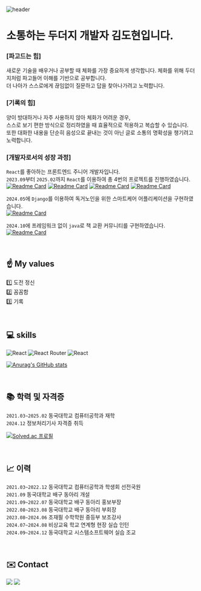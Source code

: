 ![header](https://capsule-render.vercel.app/api?type=blur&color=0:581cfb,100:bc1cfb&height=300&section=header&text=김도현&fontSize=80&desc=소통하는%20두더지입니다&descAlignY=75&fontColor=f3dced)

# 소통하는 두더지 개발자 김도현입니다.
### [파고드는 힘]
새로운 기술을 배우거나 공부할 때 체화를 가장 중요하게 생각합니다. 체화를 위해 두더지처럼 파고들어 이해를 기반으로 공부합니다.<br>
더 나아가 스스로에게 끊임없이 질문하고 답을 찾아나가려고 노력합니다.

### [기록의 힘]
양이 방대하거나 자주 사용하지 않아 체화가 어려운 경우,<br>
스스로 보기 편한 방식으로 정리하였을 때 효율적으로 적용하고 복습할 수 있습니다.<br>
또한 대화한 내용을 단순히 음성으로 끝내는 것이 아닌 글로 소통의 명확성을 챙기려고 노력합니다.<br>

### [개발자로서의 성장 과정]
`React`를 좋아하는 프론트엔드 주니어 개발자입니다.<br>
`2023.09`부터 `2025.02`까지 `React`를 이용하여 총 4번의 프로젝트를 진행하였습니다.<br>
[![Readme Card](https://github-readme-stats.vercel.app/api/pin/?username=ElegantChildren&repo=Frontend&cache-seconds=1)](https://github.com/anuraghazra/github-readme-stats)
[![Readme Card](https://github-readme-stats.vercel.app/api/pin/?username=DGUCapstoneDesignRealEstate&repo=Frontend)](https://github.com/anuraghazra/github-readme-stats)
[![Readme Card](https://github-readme-stats.vercel.app/api/pin/?username=ICONICTHON&repo=2024_ICONITHON_TEAM_4_FE&cache-seconds=1)](https://github.com/anuraghazra/github-readme-stats)
[![Readme Card](https://github-readme-stats.vercel.app/api/pin/?username=NiceDecision&repo=KTB-Hackathon-Frontend&cache-seconds=1)](https://github.com/anuraghazra/github-readme-stats)

`2024.05`에 `Django`를 이용하여 독거노인을 위한 스마트케어 어플리케이션을 구현하였습니다.<br>
[![Readme Card](https://github-readme-stats.vercel.app/api/pin/?username=GraduationProj-SmarkCare&repo=SeniorSmarkCare)](https://github.com/anuraghazra/github-readme-stats)

`2024.10`에 프레임워크 없이 `java`로 책 교환 커뮤니티를 구현하였습니다.<br>
[![Readme Card](https://github-readme-stats.vercel.app/api/pin/?username=DGU-WebProject-Solution&repo=BookEum)](https://github.com/anuraghazra/github-readme-stats)

<br>

## ☝️ My values
1️⃣ 도전 정신 <br>
2️⃣ 꼼꼼함 <br>
3️⃣ 기록

<br>

## 💻 skills
![React](https://img.shields.io/badge/react-%2361DAFB.svg?style=for-the-badge&logo=react&logoColor=%23ffffff)
![React Router](https://img.shields.io/badge/React_Router-CA4245?style=for-the-badge&logo=react-router&logoColor=white)
![React](https://img.shields.io/badge/JavaScript-%23ffe000.svg?style=for-the-badge&logo=javascript&logoColor=%23ffffff)

[![Anurag's GitHub stats](https://github-readme-stats.vercel.app/api?username=okiidokim)](https://github.com/anuraghazra/github-readme-stats)

<br>

## 📚 학력 및 자격증
`2021.03~2025.02` 동국대학교 컴퓨터공학과 재학<br>
`2024.12` 정보처리기사 자격증 취득

[![Solved.ac 프로필](http://mazassumnida.wtf/api/v2/generate_badge?boj=scw09268)](https://solved.ac/{handle})

<br>

## 📈 이력
`2021.03~2022.12` 동국대학교 컴퓨터공학과 학생회 선전국원<br>
`2021.09` 동국대학교 배구 동아리 개설<br>
`2021.09~2022.07` 동국대학교 배구 동아리 홍보부장<br>
`2022.08~2023.08` 동국대학교 배구 동아리 부회장<br>
`2023.08~2024.06` 조재필 수학학원 중등부 보조강사<br>
`2024.07~2024.08` 비상교육 학교 연계형 현장 실습 인턴<br>
`2024.09~2024.12` 동국대학교 시스템소프트웨어 실습 조교<br>

<br>

## ✉️ Contact
<a href="https://www.instagram.com/oki._.dokim/" target="_blank"><img src="https://img.shields.io/badge/Instagram-bc1cfb?style=flat-square&logo=Instagram&logoColor=white"/></a>
<a href="mailto:hamkeem1213@gmail.com">
  <img src="https://img.shields.io/badge/Gmail-EA4335?style=flat-square&logo=Gmail&logoColor=FFFFFF"/>
</a>
